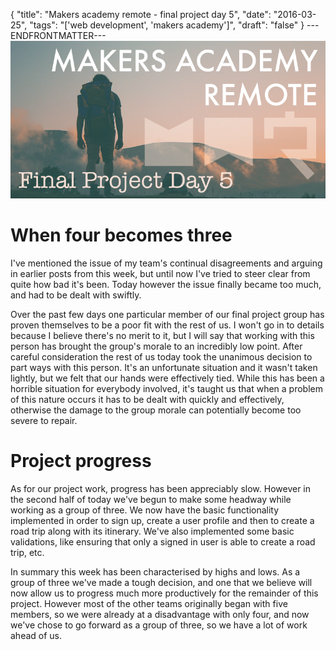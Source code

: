 {
  "title": "Makers academy remote - final project day 5",
  "date": "2016-03-25",
  "tags": "['web development', 'makers academy']",
  "draft": "false"
}
---ENDFRONTMATTER---
![Makers Academy remote final project day 5](media/makers-academy-remote-final-project-day-5-header.png "Makers Academy remote final project day 5")

# When four becomes three

I've mentioned the issue of my team's continual disagreements and arguing in earlier posts from this week, but until now I've tried to steer clear from quite how bad it's been. Today however the issue finally became too much, and had to be dealt with swiftly.

Over the past few days one particular member of our final project group has proven themselves to be a poor fit with the rest of us. I won't go in to details because I believe there's no merit to it, but I will say that working with this person has brought the group's morale to an incredibly low point. After careful consideration the rest of us today took the unanimous decision to part ways with this person. It's an unfortunate situation and it wasn't taken lightly, but we felt that our hands were effectively tied. While this has been a horrible situation for everybody involved, it's taught us that when a problem of this nature occurs it has to be dealt with quickly and effectively, otherwise the damage to the group morale can potentially become too severe to repair.

# Project progress

As for our project work, progress has been appreciably slow. However in the second half of today we've begun to make some headway while working as a group of three. We now have the basic functionality implemented in order to sign up, create a user profile and then to create a road trip along with its itinerary. We've also implemented some basic validations, like ensuring that only a signed in user is able to create a road trip, etc.

In summary this week has been characterised by highs and lows. As a group of three we've made a tough decision, and one that we believe will now allow us to progress much more productively for the remainder of this project. However most of the other teams originally began with five members, so we were already at a disadvantage with only four, and now we've chose to go forward as a group of three, so we have a lot of work ahead of us.